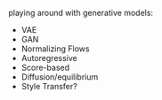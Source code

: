 playing around with generative models:
- VAE
- GAN
- Normalizing Flows
- Autoregressive
- Score-based
- Diffusion/equilibrium
- Style Transfer?
